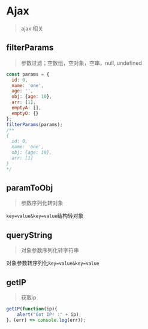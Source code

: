 # Ajax

> ajax 相关

## filterParams

> 参数过滤；空数组，空对象，空串，null, undefined

```js
const params = {
  id: 0,
  name: 'one',
  age: '',
  obj: {age: 10},
  arr: [1],
  emptyA: [],
  emptyO: {}
};
filterParams(params);
/**
{
  id: 0,
  name: 'one',
  obj: {age: 10},
  arr: [1]
}
*/
```

## paramToObj

> 参数序列化转对象

`key=value&key=value`结构转对象

## queryString

> 对象参数序列化转字符串

对象参数转序列化`key=value&key=value`

## getIP

> 获取ip

```js
getIP(function(ip){
    alert("Got IP! :" + ip);
}，(err) => console.log(err));
```
